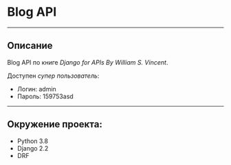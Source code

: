 # Blog API

***

## Описание

Blog API по книге _Django for APIs By William S. Vincent_.

Доступен _супер пользователь_:
* Логин: admin
* Пароль: 159753asd

---

## Окружение проекта:
  * Python 3.8
  * Django 2.2
  * DRF
